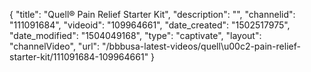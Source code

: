 {
    "title": "Quell&reg; Pain Relief Starter Kit",
    "description": "",
    "channelid": "111091684",
    "videoid": "109964661",
    "date_created": "1502517975",
    "date_modified": "1504049168",
    "type": "captivate",
    "layout": "channelVideo",
    "url": "\/bbbusa-latest-videos\/quell\u00c2-pain-relief-starter-kit\/111091684-109964661"
}